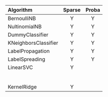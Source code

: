 | Algorithm | Sparse | Proba |
|:----------|:----------:|:----------:|
|BernoulliNB|Y|Y|
|NultinomialNB|Y|Y|
|DummyClassifier|Y|Y|
|KNeighborsClassifier|Y|Y|
|LabelPropagation|Y|Y|
|LabelSpreading|Y|Y|
|LinearSVC|Y||
||||
||||
||||
||||
||||
||||
|KernelRidge | Y |  |

